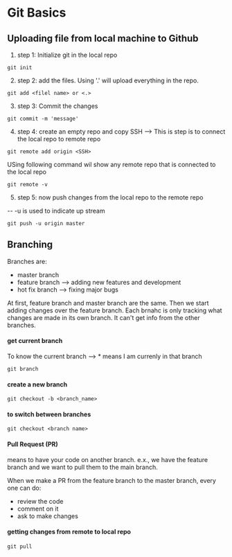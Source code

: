 # Git Basics

## Uploading file from local machine to Github

1. step 1:
Initialize git in the local repo

```
git init
```

2. step 2:
add the files. Using '.' will upload everything in the repo.

```
git add <filel name> or <.>
```

3. step 3:
Commit the changes

```
git commit -m 'message'
```

4. step 4:
create an empty repo and copy SSH --> This is step is to connect the local repo to remote repo

```
git remote add origin <SSH>
```

USing following command wil show any remote repo that is connected to the local repo

```
git remote -v
```

5. step 5:
now push changes from the local repo to the remote repo 

-- -u is used to indicate up stream

```
git push -u origin master
```

## Branching 

Branches are:
* master branch 
* feature branch --> adding new features and development
* hot fix branch --> fixing major bugs

At first, feature branch and master branch are the same. Then we start adding changes over the feature branch. Each brnahc is only tracking what changes are made in its own branch. It can't get info from the other branches.


#### get current branch
To know the current branch --> * means I am currenly in that branch

```
git branch
```

#### create a new branch

``` 
git checkout -b <branch_name>
```

#### to switch between branches


```
git checkout <branch name>
```

#### Pull Request (PR)
means to have your code on another branch. e.x., we have the feature branch and we want to pull them to the main branch.

When we make a PR from the feature branch to the master branch, every one can do:
* review the code
* comment on it
* ask to make changes


#### getting changes from remote to local repo

```
git pull
```

























